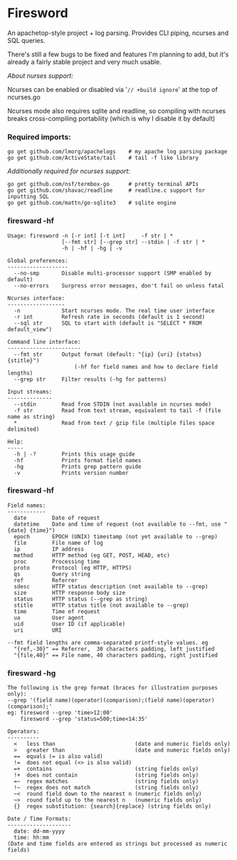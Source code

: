 # Firesword

An apachetop-style project + log parsing. Provides CLI piping, ncurses and SQL queries.

There's still a few bugs to be fixed and features I'm planning to add, but it's already a fairly stable project and very much usable.

_About nurses support:_

Ncurses can be enabled or disabled via '`// +build ignore`' at the top of ncurses.go

Ncurses mode also requires sqlite and readline, so compiling with ncurses breaks cross-compiling portability (which is why I disable it by default)

### Required imports:

    go get github.com/lmorg/apachelogs    # my apache log parsing package
    go get github.com/ActiveState/tail    # tail -f like library

_Additionally required for ncurses support:_

    go get github.com/nsf/termbox-go      # pretty terminal APIs
    go get github.com/shavac/readline     # readline.c support for inputting SQL
    go get github.com/mattn/go-sqlite3    # sqlite engine


### firesward -hf

	Usage: firesword -n [-r int] [-t int]     -f str | *
	                 [--fmt str] [--grep str] --stdin | -f str | *
	                 -h | -hf | -hg | -v

	Global preferences:
	-------------------
	  --no-smp       Disable multi-processor support (SMP enabled by default)
	  --no-errors    Surpress error messages, don't fail on unless fatal

	Ncurses interface:
	------------------
	  -n             Start ncurses mode. The real time user interface
	  -r int         Refresh rate in seconds (default is 1 second)
	  --sql str      SQL to start with (default is "SELECT * FROM default_view")

	Command line interface:
	-----------------------
	  --fmt str      Output format (default: "{ip} {uri} {status} {stitle}")
	                     (-hf for field names and how to declare field lengths)
	  --grep str     Filter results (-hg for patterns)

	Input streams:
	--------------
	  --stdin        Read from STDIN (not available in ncurses mode)
	  -f str         Read from text stream, equivalent to tail -f (file name as string)
	  *              Read from text / gzip file (multiple files space delimited)

	Help:
	-----
	  -h | -?        Prints this usage guide
	  -hf            Prints format field names
	  -hg            Prints grep pattern guide
	  -v             Prints version number


### firesward -hf

	Field names:
	------------
	  date        Date of request
	  datetime    Date and time of request (not available to --fmt, use "{date} {time}")
	  epoch       EPOCH (UNIX) timestamp (not yet available to --grep)
	  file        File name of log
	  ip          IP address
	  method      HTTP method (eg GET, POST, HEAD, etc)
	  proc        Processing time
	  proto       Protocol (eg HTTP, HTTPS)
	  qs          Query string
	  ref         Referrer
	  sdesc       HTTP status description (not available to --grep)
	  size        HTTP response body size
	  status      HTTP status (--grep as string)
	  stitle      HTTP status title (not available to --grep)
	  time        Time of request
	  ua          User agent
	  uid         User ID (if applicable)
	  uri         URI

	--fmt field lengths are comma-separated printf-style values. eg
	  "{ref,-30}" == Referrer,  30 characters padding, left justified
	  "{file,40}" == File name, 40 characters padding, right justified


### firesward -hg

	The following is the grep format (braces for illustration purposes only):
	--grep '(field name)(operator)(comparison);(field name)(operator)(comparison);'
	eg: firesword --grep 'time>12:00'
	    firesword --grep 'status=500;time<14:35'
	    
	Operators:
	----------
	  <   less than                         (date and numeric fields only)
	  >   greater than                      (date and numeric fields only)
	  ==  equals (= is also valid)
	  !=  does not equal (<> is also valid)
	  =+  contains                          (string fields only)
	  !+  does not contain                  (string fields only)
	  =~  regex matches                     (string fields only)
	  !~  regex does not match              (string fields only)
	  ~<  round field down to the nearest n (numeric fields only)
	  ~>  round field up to the nearest n   (numeric fields only)
	  {}  regex substitution: {search}{replace} (string fields only)

	Date / Time Formats:
	--------------------
	  date: dd-mm-yyyy
	  time: hh:mm
	(Date and time fields are entered as strings but processed as numeric fields)
